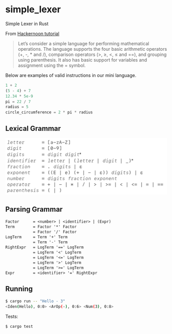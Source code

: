 # simple_lexer
Simple Lexer in Rust

From [Hackernoon tutorial](https://medium.com/hackernoon/lexical-analysis-861b8bfe4cb0)

> Let’s consider a simple language for performing mathematical operations. The language supports the four basic arithmetic operators (+, -, * and /), comparison operators (>, ≥, <, ≤ and ==), and grouping using parenthesis. It also has basic support for variables and assignment using the = symbol.

Below are examples of valid instructions in our mini language.

```javascript
1 + 2
(5 - 4) + 7
12.34 * 5e-9
pi = 22 / 7
radius = 5
circle_circumference = 2 * pi * radius
```

## Lexical Grammar

![](lexical_grammar.png)

## Parsing Grammar

```
Factor 		= <number> | <identifier> | (Expr)
Term 		= Factor '*' Factor
	 		= Factor '/' Factor
LogTerm		= Term '+' Term
			= Term '-' Term
RightExpr	= LogTerm '==' LogTerm
			= LogTerm '<' LogTerm
			= LogTerm '<=' LogTerm
			= LogTerm '>' LogTerm
			= LogTerm '>=' LogTerm
Expr 		= <identifier> '=' RightExpr
```

## Running

```bash
$ cargo run -- "Hello - 3"
<Iden(Hello), 0:0> <ArOp(-), 0:6> <Num(3), 0:8>
```

Tests:

```bash
$ cargo test
```